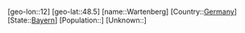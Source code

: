 ﻿---
location: [48.5,12]
type: City
tags:
- geo/City


SpocWebEntityId: 35459
isDeleted: false
confidential: public

---
[geo-lon::12]
[geo-lat::48.5]
[name::Wartenberg]
[Country::[Germany](geo/Continent/Europe/Germany.md)]
[State::[Bayern](geo/Continent/Europe/Germany/Bayern.md)]
[Population::]
[Unknown::]

